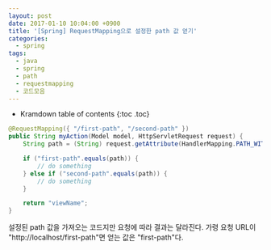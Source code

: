 ```yaml
---
layout: post
date: 2017-01-10 10:04:00 +0900
title: '[Spring] RequestMapping으로 설정한 path 값 얻기'
categories:
  - spring
tags:
  - java
  - spring
  - path
  - requestmapping
  - 코드모음
---
```


* Kramdown table of contents
{:toc .toc}

```java
@RequestMapping({ "/first-path", "/second-path" })
public String myAction(Model model, HttpServletRequest request) {
    String path = (String) request.getAttribute(HandlerMapping.PATH_WITHIN_HANDLER_MAPPING_ATTRIBUTE);

    if ("first-path".equals(path)) {
        // do something
    } else if ("second-path".equals(path)) {
        // do something
    }

    return "viewName";
}
```

설정된 path 값을 가져오는 코드지만 요청에 따라 결과는 달라진다. 가령 요청 URL이 "http://localhost/first-path"면 얻는 값은 "first-path"다.
